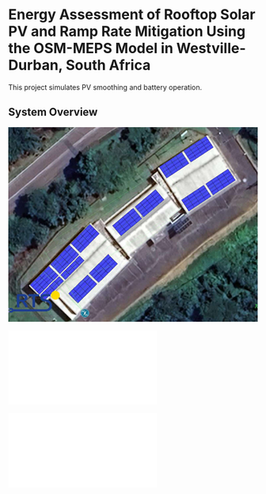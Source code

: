 # Energy Assessment of Rooftop Solar PV and Ramp Rate Mitigation Using the OSM-MEPS Model in Westville-Durban, South Africa
This project simulates PV smoothing and battery operation.

## System Overview

![PV Smoothing Illustration](rts.png)


![PV Smoothing Illustration](OSM_MEPS_Max_Ramp_Analysis.pdf)

![PV Smoothing Illustration](OSM_MEPS_Max_Ramp_Analysis.pdf)
